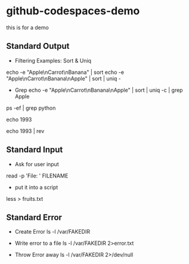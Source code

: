 # github-codespaces-demo
this is for a demo

## Standard Output

* Filtering Examples: Sort & Uniq

echo -e "Apple\nCarrot\nBanana" | sort
echo -e "Apple\nCarrot\nBanana\nApple" | sort | uniq -

* Grep
echo -e "Apple\nCarrot\nBanana\nApple" | sort | uniq -c | grep Apple

ps -ef | grep python

echo 1993

echo 1993 | rev

## Standard Input

* Ask for user input

read -p 'File: ' FILENAME

* put it into a script

less > fruits.txt


## Standard Error

* Create Error
ls -l /var/FAKEDIR

* Write error to a file
ls -l /var/FAKEDIR 2>error.txt

* Throw Error away
ls -l /var/FAKEDIR 2>/dev/null





